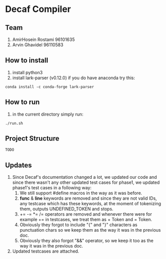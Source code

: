 # Decaf Compiler

## Team
1. AmirHosein Rostami 96101635
2. Arvin Ghavidel 96110583

## How to install
1. install python3
2. install lark-parser (v0.12.0)
if you do have anaconda try this:
```
conda install -c conda-forge lark-parser
```
## How to run
1. in the current directory simply run:
```
./run.sh
```

## Project Structure
```
TODO
```

## Updates
1. Since Decaf's documentation changed a lot, we updated our code and since there 
wasn't any other updated test cases for phase1, we updated phase1's test cases in a following way:
   1. We still support #define macros in the way as it was before.
   2. __func__ & __line__ keywords are removed and since they are not valid IDs, any testcase which has these keywords, at the moment of tokenizing them, outputs UNDEFINED_TOKEN and stops.
   3. += -= *= /= operators are removed and whenever there were for example += in testcases, we treat them as + Token and = Token.
   4. Obviously they forgot to include "{" and "}" characters as punctuation chars so we keep them as the way it was in the previous doc.
   5. Obviously they also forgot "&&" operator, so we keep it too as the way it was in the previous doc.
2. Updated testcases are attached.